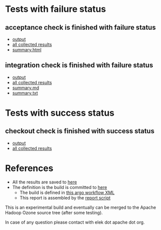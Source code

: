 # Tests with failure status

## acceptance check is finished with failure status

   * [output](https://raw.githubusercontent.com/elek/ozone-ci-03/master/pr/pr-hdds-2493-5rwwl/acceptance/output.log)
   * [all collected results](https://github.com/elek/ozone-ci-03/tree/master/pr/pr-hdds-2493-5rwwl/acceptance)
   * [summary.html](https://elek.github.io/ozone-ci-03/pr/pr-hdds-2493-5rwwl/acceptance/summary.html)


## integration check is finished with failure status

   * [output](https://raw.githubusercontent.com/elek/ozone-ci-03/master/pr/pr-hdds-2493-5rwwl/integration/output.log)
   * [all collected results](https://github.com/elek/ozone-ci-03/tree/master/pr/pr-hdds-2493-5rwwl/integration)
   * [summary.md](https://github.com/elek/ozone-ci-03/tree/master/pr/pr-hdds-2493-5rwwl/integration/summary.md)
   * [summary.txt](https://github.com/elek/ozone-ci-03/tree/master/pr/pr-hdds-2493-5rwwl/integration/summary.txt)



# Tests with success status

## checkout check is finished with success status

   * [output](https://raw.githubusercontent.com/elek/ozone-ci-03/master/pr/pr-hdds-2493-5rwwl/checkout/output.log)
   * [all collected results](https://github.com/elek/ozone-ci-03/tree/master/pr/pr-hdds-2493-5rwwl/checkout)




# References

 * All the results are saved to [here](https://github.com/elek/ozone-ci-03/tree/master/pr/pr-hdds-2493-5rwwl/)
 * The definition is the build is committed to [here](https://github.com/elek/argo-ozone)
    * The build is defined in [this argo workflow XML](https://github.com/elek/argo-ozone/blob/master/ozone-build.yaml)
    * This report is assembled by the [report script](https://github.com/elek/argo-ozone/blob/master/scripts/report.sh)

This is an experimental build and eventually can be merged to the Apache Hadoop Ozone source tree (after some testing).

In case of any question please contact with elek dot apache dot org.
